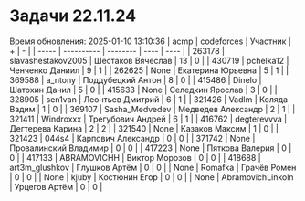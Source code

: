# Задачи 22.11.24
Время обновления: 2025-01-10 13:10:36
| acmp  | codeforces | Участник | +    | -    |
| ----- | ---------- | -------- | ---- | ---- |
| 263178 | slavashestakov2005 | Шестаков Вячеслав | 13 | 0 |
| 430719 | pchelka12 | Ченченко Даниил | 9 | 1 |
| 262625 | None | Екатерина Юрьевна | 5 | 1 |
| 369588 | a_ntony | Поддубецкий Антон | 8 | 0 |
| 415486 | Dinelo | Шатохин Данил | 5 | 0 |
| 415633 | None | Селедкин Ярослав | 3 | 0 |
| 328905 | sen1van | Леонтьев Дмитрий | 6 | 1 |
| 321426 | Vadlm | Коляда Вадим | 1 | 0 |
| 369107 | Sasha_Medvedev | Медведев Александр | 2 | 1 |
| 321411 | Windroxxx | Трегубович Андрей | 6 | 1 |
| 416762 | degterevvva | Дегтерева Карина | 2 | 2 |
| 321540 | None | Казаков Максим | 1 | 0 |
| 321423 | 044s4 | Карпович Александр | 0 | 0 |
| 371742 | None | Провалинский Владимир | 0 | 0 |
| 417223 | None | Пяткова Валерия | 0 | 0 |
| 417133 | ABRAMOVICHH | Виктор Морозов | 0 | 0 |
| 418688 | art3m_glushkov | Глушков Артём | 0 | 0 |
| None | Romafka | Грачёв Ромен | 0 | 0 |
| None | kjuby | Костюнин Егор | 0 | 0 |
| None | AbramovichLinkoln | Урцегов Артём | 0 | 0 |
